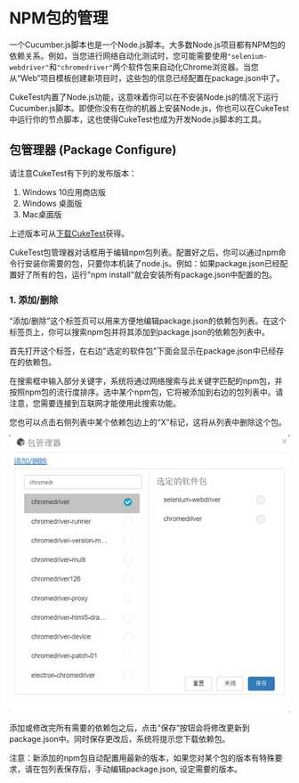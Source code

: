 # NPM包的管理

一个Cucumber.js脚本也是一个Node.js脚本。大多数Node.js项目都有NPM包的依赖关系。例如，当您进行网络自动化测试时，您可能需要使用`"selenium-webdriver"`和`"chromedriver"`两个软件包来自动化Chrome浏览器。当您从“Web”项目模板创建新项目时，这些包的信息已经配置在package.json中了。

CukeTest内置了Node.js功能，这意味着你可以在不安装Node.js的情况下运行Cucumber.js脚本。即使你没有在你的机器上安装Node.js，你也可以在CukeTest中运行你的节点脚本，这也使得CukeTest也成为开发Node.js脚本的工具。


## 包管理器 (Package Configure)

请注意CukeTest有下列的发布版本：

1. Windows 10应用商店版
2. Windows 桌面版
3. Mac桌面版

上述版本可从[下载CukeTest](http://cuketest.com/download)获得。

CukeTest包管理器对话框用于编辑npm包列表。配置好之后，你可以通过npm命令行安装你需要的包，只要你本机装了node.js。例如：如果package.json已经配置好了所有的包，运行"npm install"就会安装所有package.json中配置的包。

### 1. 添加/删除
“添加/删除”这个标签页可以用来方便地编辑package.json的依赖包列表。在这个标签页上，你可以搜索npm包并将其添加到package.json的依赖包列表中。

首先打开这个标签，在右边"选定的软件包"下面会显示在package.json中已经存在的依赖包。

在搜索框中输入部分关键字，系统将通过网络搜索与此关键字匹配的npm包，并按照npm包的流行度排序。选中某个npm包，它将被添加到右边的包列表中。请注意，您需要连接到互联网才能使用此搜索功能。

您也可以点击右侧列表中某个依赖包边上的“X”标记，这将从列表中删除这个包。

![](assets/add_package.png)

添加或修改完所有需要的依赖包之后，点击“保存”按钮会将修改更新到package.json中。同时保存更改后，系统将提示您下载依赖包。

注意：新添加的npm包自动配置用最新的版本，如果您对某个包的版本有特殊要求，请在包列表保存后，手动编辑package.json, 设定需要的版本。
